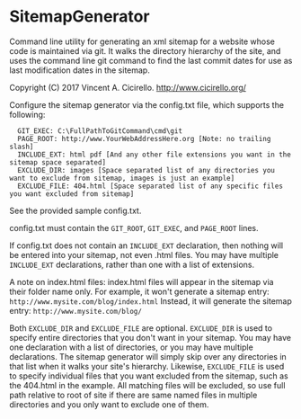 # SitemapGenerator
Command line utility for generating an xml sitemap for a website whose code is maintained via git.  It walks the directory hierarchy of the site, and uses the command line git command to find the last commit dates for use as last modification dates in the sitemap.

Copyright (C) 2017 Vincent A. Cicirello.
http://www.cicirello.org/

Configure the sitemap generator via the config.txt file, which supports the following:
```  GIT_ROOT: C:\FullPathToLocalGitRepository\user.github.io
  GIT_EXEC: C:\FullPathToGitCommand\cmd\git
  PAGE_ROOT: http://www.YourWebAddressHere.org [Note: no trailing slash]
  INCLUDE_EXT: html pdf [And any other file extensions you want in the sitemap space separated]
  EXCLUDE_DIR: images [Space separated list of any directories you want to exclude from sitemap, images is just an example]
  EXCLUDE_FILE: 404.html [Space separated list of any specific files you want excluded from sitemap]
```

See the provided sample config.txt.

config.txt must contain the `GIT_ROOT`, `GIT_EXEC`, and `PAGE_ROOT` lines.

If config.txt does not contain an `INCLUDE_EXT` declaration, then nothing will be entered into
your sitemap, not even .html files.  You may have multiple `INCLUDE_EXT` declarations, rather than one
with a list of extensions.

A note on index.html files: index.html files will appear in the sitemap via their
folder name only.  For example, it won't generate a sitemap entry: `http://www.mysite.com/blog/index.html`
Instead, it will generate the sitemap entry: `http://www.mysite.com/blog/`

Both `EXCLUDE_DIR` and `EXCLUDE_FILE` are optional.  `EXCLUDE_DIR` is used to specify entire directories
that you don't want in your sitemap.  You may have one declaration with a list of directories, or
you may have multiple declarations.  The sitemap generator will simply skip over any directories in 
that list when it walks your site's hierarchy.  Likewise, `EXCLUDE_FILE` is used to specify individual
files that you want excluded from the sitemap, such as the 404.html in the example.  All matching files
will be excluded, so use full path relative to root of site if there are same named files in multiple
directories and you only want to exclude one of them.


